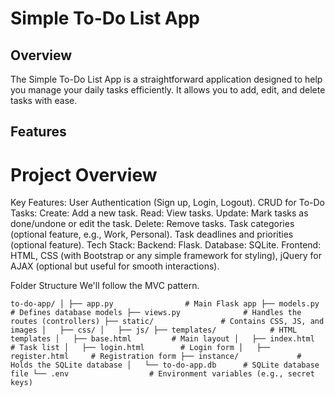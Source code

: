 # Simple To-Do List App

## Overview
The Simple To-Do List App is a straightforward application designed to help you manage your daily tasks efficiently. It allows you to add, edit, and delete tasks with ease.

## Features
# Project Overview
Key Features:
User Authentication (Sign up, Login, Logout).
CRUD for To-Do Tasks:
Create: Add a new task.
Read: View tasks.
Update: Mark tasks as done/undone or edit the task.
Delete: Remove tasks.
Task categories (optional feature, e.g., Work, Personal).
Task deadlines and priorities (optional feature).
Tech Stack:
Backend: Flask.
Database: SQLite.
Frontend: HTML, CSS (with Bootstrap or any simple framework for styling), jQuery for AJAX (optional but useful for smooth interactions).

Folder Structure
We'll follow the MVC pattern.

`to-do-app/
│
├── app.py                # Main Flask app
├── models.py             # Defines database models
├── views.py              # Handles the routes (controllers)
├── static/               # Contains CSS, JS, and images
│   ├── css/
│   ├── js/
├── templates/            # HTML templates
│   ├── base.html         # Main layout
│   ├── index.html        # Task list
│   ├── login.html        # Login form
│   ├── register.html     # Registration form
├── instance/             # Holds the SQLite database
│   └── to-do-app.db      # SQLite database file
└── .env                  # Environment variables (e.g., secret keys)`


